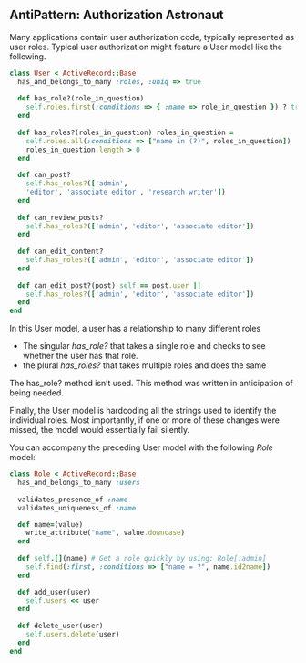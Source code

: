 ## AntiPattern: Authorization Astronaut

Many applications contain user authorization code, typically represented as user roles.
Typical user authorization might feature a User model like the following.

```ruby
class User < ActiveRecord::Base 
  has_and_belongs_to_many :roles, :uniq => true
  
  def has_role?(role_in_question)
    self.roles.first(:conditions => { :name => role_in_question }) ? true : false
  end
  
  def has_roles?(roles_in_question) roles_in_question =
    self.roles.all(:conditions => ["name in (?)", roles_in_question])
    roles_in_question.length > 0 
  end
  
  def can_post? 
    self.has_roles?(['admin',
    'editor', 'associate editor', 'research writer'])
  end
  
  def can_review_posts?
    self.has_roles?(['admin', 'editor', 'associate editor'])
  end
  
  def can_edit_content?
    self.has_roles?(['admin', 'editor', 'associate editor'])
  end
  
  def can_edit_post?(post) self == post.user ||
    self.has_roles?(['admin', 'editor', 'associate editor']) 
  end
end
```

In this User model, a user has a relationship to many different roles
* The singular _has_role?_ that takes a single role and checks to see whether the user has that role.
* the plural _has_roles?_ that takes multiple roles and does the same

The has_role? method isn’t used. This method was written in anticipation of being needed.

Finally, the User model is hardcoding all the strings used to identify the individual roles.
Most importantly, if one or more of these changes were missed, the model would essentially fail silently.

You can accompany the preceding User model with the following _Role_ model:

```ruby
class Role < ActiveRecord::Base
  has_and_belongs_to_many :users
  
  validates_presence_of :name
  validates_uniqueness_of :name

  def name=(value)
    write_attribute("name", value.downcase)
  end
  
  def self.[](name) # Get a role quickly by using: Role[:admin] 
    self.find(:first, :conditions => ["name = ?", name.id2name])
  end

  def add_user(user) 
    self.users << user
  end
  
  def delete_user(user) 
    self.users.delete(user)
  end
end
```